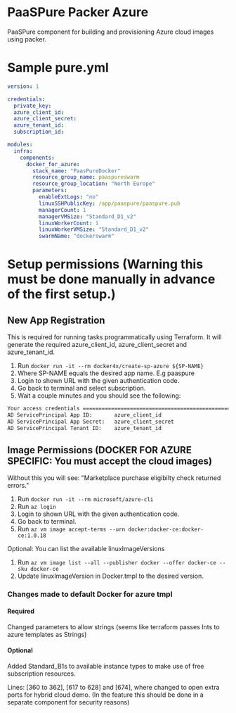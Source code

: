# PaaSPure Packer Azure

PaaSPure component for building and provisioning Azure cloud images using packer.

# Sample pure.yml

```yaml
version: 1

credentials:
  private_key:
  azure_client_id:
  azure_client_secret:
  azure_tenant_id:
  subscription_id:

modules:
  infra:
    components:
      docker_for_azure:
        stack_name: "PaasPureDocker"
        resource_group_name: paaspureswarm
        resource_group_location: "North Europe"
        parameters:
          enableExtLogs: "no"
          linuxSSHPublicKey: /app/paaspure/paaspure.pub
          managerCount: 1
          managerVMSize: "Standard_D1_v2"
          linuxWorkerCount: 1
          linuxWorkerVMSize: "Standard_D1_v2"
          swarmName: "dockerswarm"
```

# Setup permissions (Warning this must be done manually in advance of the first setup.)

## New App Registration

This is required for running tasks programmatically using Terraform. It will generate the required azure_client_id, azure_client_secret and azure_tenant_id.

1. Run ```docker run -it --rm docker4x/create-sp-azure ${SP-NAME}```
2. Where SP-NAME equals the desired app name. E.g paaspure
3. Login to shown URL with the given authentication code.
4. Go back to terminal and select subscription.
5. Wait a couple minutes and you should see the following:

```bash
Your access credentials ==================================================
AD ServicePrincipal App ID:       azure_client_id
AD ServicePrincipal App Secret:   azure_client_secret
AD ServicePrincipal Tenant ID:    azure_tenant_id
```

## Image Permissions (DOCKER FOR AZURE SPECIFIC: You must accept the cloud images)

Without this you will see: "Marketplace purchase eligibilty check returned errors."

1. Run ```docker run -it --rm microsoft/azure-cli```
2. Run ```az login```
3. Login to shown URL with the given authentication code.
4. Go back to terminal.
5. Run ```az vm image accept-terms --urn docker:docker-ce:docker-ce:1.0.18```

Optional: You can list the available linuxImageVersions

1. Run ```az vm image list --all --publisher docker --offer docker-ce --sku docker-ce```
1. Update linuxImageVersion in Docker.tmpl to the desired version.

### Changes made to default Docker for azure tmpl

#### Required
Changed parameters to allow strings (seems like terraform passes Ints to azure templates as Strings)

#### Optional
Added Standard_B1s to available instance types to make use of free subscription resources.

Lines: [360 to 362], [617 to 628] and [674], where changed to open extra ports for hybrid cloud demo. (In the feature this should be done in a separate component for security reasons)
